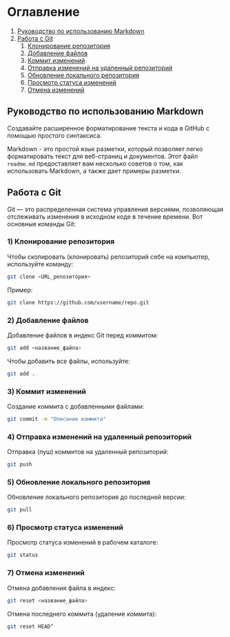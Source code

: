 # Оглавление

1. [Руководство по использованию Markdown](#руководство-по-использованию-markdown)
2. [Работа с Git](#работа-с-git)
   1) [Клонирование репозитория](#1-клонирование-репозитория)
   2) [Добавление файлов](#2-добавление-файлов)
   3) [Коммит изменений](#3-коммит-изменений)
   4) [Отправка изменений на удаленный репозиторий](#4-отправка-изменений-на-удаленный-репозиторий)
   5) [Обновление локального репозитория](#5-обновление-локального-репозитория)
   6) [Просмотр статуса изменений](#6-просмотр-статуса-изменений)
   7) [Отмена изменений](#7-отмена-изменений)

## Руководство по использованию Markdown

Создавайте расширенное форматирование текста и кода в GitHub с помощью простого синтаксиса.

Markdown - это простой язык разметки, который позволяет легко форматировать текст для веб-страниц и документов. Этот файл `readme.md` предоставляет вам несколько советов о том, как использовать Markdown, а также дает примеры разметки.

## Работа с Git

Git — это распределенная система управления версиями, позволяющая отслеживать изменения в исходном коде в течение времени. Вот основные команды Git:

### 1) Клонирование репозитория

Чтобы скопировать (клонировать) репозиторий себе на компьютер, используйте команду:

```bash
git clone <URL_репозитория>
```

Пример:
```bash
git clone https://github.com/username/repo.git
```

### 2) Добавление файлов

Добавление файлов в индекс Git перед коммитом:
```bash
git add <название_файла>
```

Чтобы добавить все файлы, используйте:
```bash
git add .
```

### 3) Коммит изменений

Создание коммита с добавленными файлами:
```bash
git commit -m "Описание коммита"
```

### 4) Отправка изменений на удаленный репозиторий

Отправка (пуш) коммитов на удаленный репозиторий:
```bash
git push
```

### 5) Обновление локального репозитория

Обновление локального репозитория до последней версии:
```bash
git pull
```

### 6) Просмотр статуса изменений

Просмотр статуса изменений в рабочем каталоге:
```bash
git status
```

### 7) Отмена изменений

Отмена добавления файла в индекс:
```bash
git reset <название_файла>
```

Отмена последнего коммита (удаление коммита):
```bash
git reset HEAD^
```